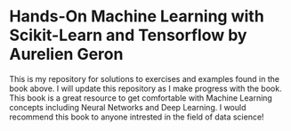 # Hands-On Machine Learning with Scikit-Learn and Tensorflow by Aurelien Geron
This is my repository for solutions to exercises and examples found in the book above. I will update this repository as I make progress with the book.
This book is a great resource to get comfortable with Machine Learning concepts including Neural Networks and Deep Learning.
I would recommend this book to anyone intrested in the field of data science!
